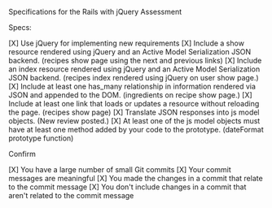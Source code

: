 Specifications for the Rails with jQuery Assessment

Specs:

[X] Use jQuery for implementing new requirements
[X] Include a show resource rendered using jQuery and an Active Model Serialization JSON backend. (recipes show page using the next and previous links)
[X] Include an index resource rendered using jQuery and an Active Model Serialization JSON backend. (recipes index rendered using jQuery on user show page.)
[X] Include at least one has_many relationship in information rendered via JSON and appended to the DOM. (ingredients on recipe show page.)
[X] Include at least one link that loads or updates a resource without reloading the page. (recipes show page)
[X] Translate JSON responses into js model objects. (New review posted.)
[X] At least one of the js model objects must have at least one method added by your code to the prototype. (dateFormat prototype function)

Confirm

[X] You have a large number of small Git commits
[X] Your commit messages are meaningful
[X] You made the changes in a commit that relate to the commit message
[X] You don't include changes in a commit that aren't related to the commit message